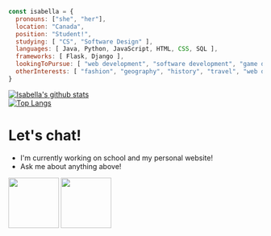 <!--
**isabellaenriquez/isabellaenriquez** is a ✨ _special_ ✨ repository because its `README.md` (this file) appears on your GitHub profile.

Here are some ideas to get you started:

- 🔭 I’m currently working on ...
- 🌱 I’m currently learning ...
- 👯 I’m looking to collaborate on ...
- 🤔 I’m looking for help with ...
- 💬 Ask me about ...
- 📫 How to reach me: ...
- 😄 Pronouns: ...
- ⚡ Fun fact: ...
-->

``` js
const isabella = {
  pronouns: ["she", "her"],
  location: "Canada",
  position: "Student!",
  studying: [ "CS", "Software Design" ],
  languages: [ Java, Python, JavaScript, HTML, CSS, SQL ],
  frameworks: [ Flask, Django ],
  lookingToPursue: [ "web development", "software development", "game development" ], 
  otherInterests: [ "fashion", "geography", "history", "travel", "web design" ],
}
```
[![Isabella's github stats](https://github-readme-stats.vercel.app/api?username=isabellaenriquez&hide=prs,contribs&show_icons=true&theme=tokyonight&hide_border=true)](https://github.com/anuraghazra/github-readme-stats)<br>
[![Top Langs](https://github-readme-stats.vercel.app/api/top-langs/?username=isabellaenriquez&layout=compact&theme=tokyonight&hide_border=true)](https://github.com/anuraghazra/github-readme-stats)



# Let's chat!
- I'm currently working on school and my personal website!
- Ask me about anything above!

<p float="left">
          <a href="https://www.linkedin.com/in/isabella-enriquez-9543851a0/"><img height=100 src="https://lh3.googleusercontent.com/proxy/Ix0dJ-DSibwYQfSZTIGgqT_GTSVqiXzGBes6rgoZSVrR3TsRy_g7PooPsEZHdeykATCYDzXEr2bvjG61kwn5TBjo7_KP74vGDfJ4bPT_nNS6YVXbpZ0"></a>
          <a href="mailto:18ipe@queensu.ca"><img height=100 src="https://pngimg.com/uploads/envelope/envelope_PNG18414.png"></a></div>
</p>
